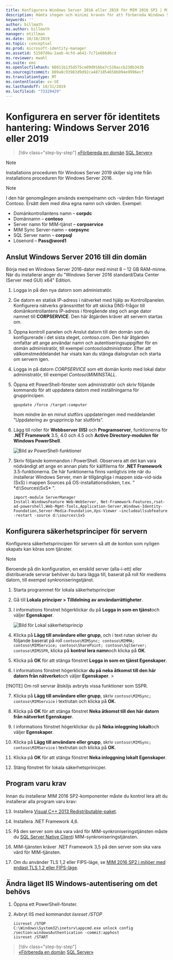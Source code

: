 ```yaml
---
title: Konfigurera Windows Server 2016 eller 2019 för MIM 2016 SP2 | Microsoft Docs
description: Hämta stegen och minimi kraven för att förbereda Windows Server 2016 eller 2019 för att arbeta med MIM 2016 SP2.
keywords: ''
author: billmath
ms.author: billmath
manager: mtillman
ms.date: 10/18/2019
ms.topic: conceptual
ms.prod: microsoft-identity-manager
ms.assetid: 51507d0a-2aeb-4cfd-a642-7c71e666d6cd
ms.reviewer: mwahl
ms.suite: ems
ms.openlocfilehash: 66011b135d575ce09d916be7c528accb230b343b
ms.sourcegitcommit: b09a8c93983d9d92ca4871054650b994e9996ecf
ms.translationtype: MT
ms.contentlocale: sv-SE
ms.lasthandoff: 10/31/2019
ms.locfileid: "73329429"
---
```

# <a name="set-up-an-identity-management-server-windows-server-2016-or-2019"></a>Konfigurera en server för identitets hantering: Windows Server 2016 eller 2019

> [!div class="step-by-step"]
> [«Förbereda en domän](preparing-domain.md)
> [SQL Server»](prepare-server-sql2016.md)
> 

> [!NOTE]
Installations proceduren för Windows Server 2019 skiljer sig inte från installations proceduren för Windows Server 2016.


> [!NOTE]
> I den här genomgången används exempelnamn och -värden från företaget Contoso. Ersätt dem med dina egna namn och värden. Exempel:
> - Domänkontrollantens namn – **corpdc**
> - Domännamn – **contoso**
> - Server namn för MIM-tjänst – **corpservice**
> - MIM Sync Server-namn – **corpsync**
> - SQL Server namn – **corpsql**
> - Lösenord – <strong>Pass@word1</strong>

## <a name="join-windows-server-2016-to-your-domain"></a>Anslut Windows Server 2016 till din domän

Börja med en Windows Server 2016-dator med minst 8 – 12 GB RAM-minne. När du installerar anger du "Windows Server 2016 standard/Data Center (Server med GUI) x64" Edition.

1. Logga in på den nya datorn som administratör.

2. Ge datorn en statisk IP-adress i nätverket med hjälp av Kontrollpanelen. Konfigurera nätverks gränssnittet för att skicka DNS-frågor till domänkontrollantens IP-adress i föregående steg och ange dator namnet till **CORPSERVICE**.  Den här åtgärden kräver att servern startas om.

3. Öppna kontroll panelen och Anslut datorn till den domän som du konfigurerade i det sista steget, *contoso.com*.  Den här åtgärden omfattar att ange användar namn och autentiseringsuppgifter för en domän administratör, till exempel *contoso\administrator*.  Efter att välkomstmeddelandet har visats kan du stänga dialogrutan och starta om servern igen.

4. Logga in på datorn *CORPSERVICE* som ett domän konto med lokal dator administratör, till exempel *Contoso\MIMINSTALL*.


5. Öppna ett PowerShell-fönster som administratör och skriv följande kommando för att uppdatera datorn med inställningarna för grupprincipen.

    ```
    gpupdate /force /target:computer
    ```

    Inom mindre än en minut slutförs uppdateringen med meddelandet ”Uppdatering av grupprincip har slutförts”.

6. Lägg till roller för **Webbserver (IIS)** och **Programserver**, funktionerna för **.NET Framework** 3.5, 4.0 och 4.5 och **Active Directory-modulen för Windows PowerShell**.

    ![Bild av PowerShell-funktioner](media/MIM-DeployWS2.png)

7. Skriv följande kommandon i PowerShell. Observera att det kan vara nödvändigt att ange en annan plats för källfilerna för **.NET Framework** 3.5-funktionerna. De här funktionerna finns vanligtvis inte när du installerar Windows Server, men är tillgängliga i mappen sida-vid-sida (SxS) i mappen Sources på OS-installationsdisken, t.ex. ” *d:\Sources\SxS\* ”.

    ```
    import-module ServerManager
    Install-WindowsFeature Web-WebServer, Net-Framework-Features,rsat-ad-powershell,Web-Mgmt-Tools,Application-Server,Windows-Identity-Foundation,Server-Media-Foundation,Xps-Viewer –includeallsubfeature -restart -source d:\sources\SxS
    ```

## <a name="configure-the-server-security-policy"></a>Konfigurera säkerhetsprinciper för servern

Konfigurera säkerhetsprincipen för servern så att de konton som nyligen skapats kan köras som tjänster.
> [!NOTE] 
> Beroende på din konfiguration, en enskild server (alla-i-ett) eller distribuerade servrar behöver du bara lägga till, baserat på roll för medlems datorn, till exempel synkroniseringstjänst. 

1. Starta programmet för lokala säkerhetsprinciper

2. Gå till **Lokala principer > Tilldelning av användarrättigheter**.

3. I informations fönstret högerklickar du på **Logga in som en tjänst**och väljer **Egenskaper**.

    ![Bild för Lokal säkerhetsprincip](media/MIM-DeployWS3.png)

4. Klicka på **Lägg till användare eller grupp**, och i text rutan skriver du följande baserat på roll `contoso\MIMSync; contoso\MIMMA; contoso\MIMService; contoso\SharePoint; contoso\SqlServer; contoso\MIMSSPR`, klicka på **kontrol lera namn**och klicka på **OK**.

5. Klicka på **OK** för att stänga fönstret **Logga in som en tjänst Egenskaper**.

6.  I informations fönstret högerklickar **du på neka åtkomst till den här datorn från nätverket**och väljer **Egenskaper**. >

[!NOTE] Om roll servrar åtskiljs avbryts vissa funktioner som SSPR.

7. Klicka på **Lägg till användare eller grupp**, skriv `contoso\MIMSync; contoso\MIMService` i textrutan och klicka på **OK**.

8. Klicka på **OK** för att stänga fönstret **Neka åtkomst till den här datorn från nätverket Egenskaper**.

9. I informations fönstret högerklickar du på **Neka inloggning lokalt**och väljer **Egenskaper**.

10. Klicka på **Lägg till användare eller grupp**, skriv `contoso\MIMSync; contoso\MIMService` i textrutan och klicka på **OK**.

11. Klicka på **OK** för att stänga fönstret **Neka inloggning lokalt Egenskaper**.

12. Stäng fönstret för lokala säkerhetsprinicper.

## <a name="software-prerequisites"></a>Program varu krav

Innan du installerar MIM 2016 SP2-komponenter måste du kontrol lera att du installerar alla program varu krav:

13. Installera [Visual C++ 2013 Redistributable-paket](https://www.microsoft.com/download/details.aspx?id=40784).

14. Installera .NET Framework 4,6.

15. På den server som ska vara värd för MIM-synkroniseringstjänsten måste du [SQL Server Native Client](https://www.microsoft.com/download/details.aspx?id=50402)i MIM-synkroniseringstjänsten.

16. MIM-tjänsten kräver .NET Framework 3,5 på den server som ska vara värd för MIM-tjänsten.

17. Om du använder TLS 1,2 eller FIPS-läge, se [MIM 2016 SP2 i miljöer med endast TLS 1,2 eller FIPS-läge](preparing-tls.md).

## <a name="change-the-iis-windows-authentication-mode-if-needed"></a>Ändra läget IIS Windows-autentisering om det behövs

1.  Öppna ett PowerShell-fönster.

2.  Avbryt IIS med kommandot *iisreset /STOP*

    ```
    iisreset /STOP
    C:\Windows\System32\inetsrv\appcmd.exe unlock config /section:windowsAuthentication -commit:apphost
    iisreset /START
    ```

> [!div class="step-by-step"]  
> [«Förbereda en domän](preparing-domain.md)
> [SQL Server»](prepare-server-sql2016.md)
